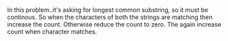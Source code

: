 In this problem..it's asking for longest common substring, so it must be continous. So when the characters of both the strings are matching then increase the count. Otherwise reduce the count to zero. The again increase count when character matches.